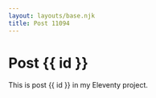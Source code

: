 ```yaml
---
layout: layouts/base.njk
title: Post 11094
---
```


# Post {{ id }}

This is post {{ id }} in my Eleventy project.

